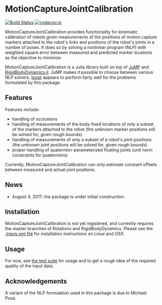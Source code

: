 # MotionCaptureJointCalibration

[![Build Status](https://travis-ci.org/tkoolen/MotionCaptureJointCalibration.jl.svg?branch=master)](https://travis-ci.org/tkoolen/MotionCaptureJointCalibration.jl) [![codecov.io](http://codecov.io/github/tkoolen/MotionCaptureJointCalibration.jl/coverage.svg?branch=master)](http://codecov.io/github/tkoolen/MotionCaptureJointCalibration.jl?branch=master)

MotionCaptureJointCalibration provides functionality for kinematic calibration of robots given measurements of the positions of motion capture markers attached to the robot's links and positions of the robot's joints in a number of poses. It does so by solving a nonlinear program (NLP) with weighted square error between measured and predicted marker locations as the objective to minimize.

MotionCaptureJointCalibration is a Julia library built on top of [JuMP](https://github.com/JuliaOpt/JuMP.jl) and [RigidBodyDynamics.jl](https://github.com/tkoolen/RigidBodyDynamics.jl). JuMP makes it possible to choose between various NLP solvers. [Ipopt](https://github.com/JuliaOpt/Ipopt.jl) appears to perform fairly well for the problems formulated by this package.

## Features
Features include:
* handling of occlusions
* handling of measurements of the body-fixed locations of only a subset of the markers attached to the robot (the unknown marker positions will be solved for, given rough bounds)
* handling of measurements of only a subset of a robot's joint positions (the unknown joint positions will be solved for, given rough bounds)
* proper handling of quaternion-parameterized floating joints (unit norm constraints for quaternions)

Currently, MotionCaptureJointCalibration can only estimate constant offsets between measured and actual joint positions.

## News
* August 4, 2017: the package is under initial construction.

## Installation
MotionCaptureJointCalibration is not yet registered, and currently requires the master branches of Rotations and RigidBodyDynamics. Please see the [.travis.yml file](https://github.com/tkoolen/MotionCaptureJointCalibration.jl/blob/master/.travis.yml) for installation instructions on Linux and OSX.

## Usage
For now, see [the test suite](https://github.com/tkoolen/MotionCaptureJointCalibration.jl/blob/master/test/runtests.jl) for usage and to get a rough idea of the required quality of the input data.

## Acknowledgements
A variant of the NLP formulation used in this package is due to Michael Posa.

